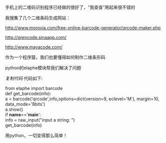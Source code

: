 手机上的二维码识别程序已经做的很好了，“我查查”用起来很不错的  
  
我搜集了几个二维条码生成网站：  
  
http://www.morovia.com/free-online-barcode-generator/qrcode-maker.php  
  
http://qrencode.sinaapp.com/  
  
http://www.mayacode.com/  
  
作为一个程序猿，我们也要懂得如何制作二维条形码  
  
python的elaphe模块帮我们解决了问题  

_复制代码_ 代码如下:

  
from elaphe import barcode  
def get_barcode(info):  
a = barcode('qrcode',info,options=dict(version=9, eclevel='M'), margin=10,
data_mode='8bits')  
a.show()  
if __name__=='__main__':  
info = raw_input("input a string: ")  
get_barcode(info)  

  
用python，一切变得那么简单！

